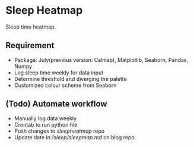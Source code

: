 # Sleep Heatmap

Sleep time heatmap.
## Requirement

- Package: July(previous version: Calmap), Matplotlib, Seaborn, Pandas, Numpy
- Log sleep time weekly for data input
- Determine threshold and diverging the palette
- Customized colour scheme from Seaborn

## (Todo) Automate workflow

- Manually log data weekly
- Crontab to run python file
- Push changes to *sleepheatmap* repo
- Update date in */sleep/sleepmap.md* on blog repo